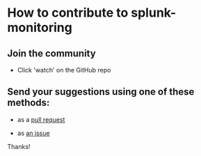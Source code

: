 # How to contribute to splunk-monitoring

## Join the community

- Click 'watch' on the GitHub repo

## Send your suggestions using one of these methods:

- as a [pull request](https://github.com/terminaloutcomes/splunk-monitoring/pulls)

- as [an issue](https://github.com/terminaloutcomes/splunk-monitoring/issues/new)

Thanks!
